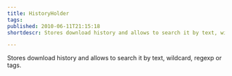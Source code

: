 ```yaml
---
title: HistoryHolder
tags: 
published: 2010-06-11T21:15:18
shortdescr: Stores download history and allows to search it by text, wildcard, regexp or tags

---
```


Stores download history and allows to search it by text, wildcard,
regexp or tags.
